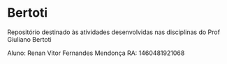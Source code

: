 # Bertoti
Repositório destinado às atividades desenvolvidas nas disciplinas do Prof Giuliano Bertoti

Aluno: Renan Vitor Fernandes Mendonça
RA: 1460481921068
